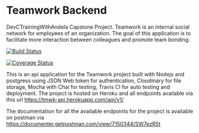 # Teamwork Backend
DevCTrainingWithAndela Capstone Project. Teamwork is an internal social network for employees of an organization. The goal of this application is to facilitate more interaction between colleagues and promote team bonding.


[![Build Status](https://travis-ci.org/successtar/teamwork-backend.svg?branch=master)](https://travis-ci.org/successtar/teamwork-backend)

[![Coverage Status](https://coveralls.io/repos/github/successtar/teamwork-backend/badge.svg?branch=master)](https://coveralls.io/github/successtar/teamwork-backend?branch=master)


This is an api application for the Teamwork project built with Nodejs and postgress using JSON Web token for authentication, Cloudinary for file storage, Mocha with Chai for testing, Travis CI for auto testing and deployment. The project is hosted on Heroku and all endpoints available via this url https://tmwk-api.herokuapp.com/api/v1/

The documentation for all the available endpoints for the project is available on postman via https://documenter.getpostman.com/view/7150344/SW7ezR5t